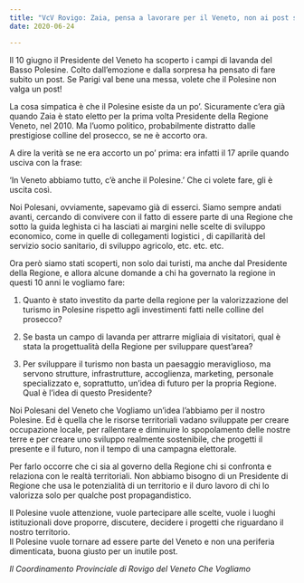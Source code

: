 ```yaml
---  
title: "VcV Rovigo: Zaia, pensa a lavorare per il Veneto, non ai post su Facebook"
date: 2020-06-24

---
```




Il 10 giugno il Presidente del Veneto ha scoperto i campi di lavanda del Basso Polesine. Colto dall’emozione e dalla sorpresa ha pensato di fare subito un post. Se Parigi val bene una messa, volete che il Polesine non valga un post!

La cosa simpatica è che il Polesine esiste da un po’. Sicuramente c’era già quando Zaia è stato eletto per la prima volta Presidente della Regione Veneto, nel 2010. Ma l’uomo politico, probabilmente distratto dalle prestigiose colline del prosecco, se ne è accorto ora.

A dire la verità se ne era accorto un po’ prima: era infatti il 17 aprile quando usciva con la frase:

‘In Veneto abbiamo tutto, c’è anche il Polesine.’ Che ci volete fare, gli è uscita così.

Noi Polesani, ovviamente, sapevamo già di esserci. Siamo sempre andati avanti, cercando di convivere con il fatto di essere parte di una Regione che sotto la guida leghista ci ha lasciati ai margini nelle scelte di sviluppo economico, come in quelle di collegamenti logistici , di capillarità del servizio socio sanitario, di sviluppo agricolo, etc. etc. etc.

Ora però siamo stati scoperti, non solo dai turisti, ma anche dal Presidente della Regione, e allora alcune domande a chi ha governato la regione in questi 10 anni le vogliamo fare:

1. Quanto è stato investito da parte della regione per la valorizzazione del turismo in Polesine rispetto agli investimenti fatti nelle colline del prosecco?  
  

2. Se basta un campo di lavanda per attrarre migliaia di visitatori, qual è stata la progettualità della Regione per sviluppare quest’area?  
  

3. Per sviluppare il turismo non basta un paesaggio meraviglioso, ma servono strutture, infrastrutture, accoglienza, marketing, personale specializzato e, soprattutto, un’idea di futuro per la propria Regione. Qual è l’idea di questo Presidente?

Noi Polesani del Veneto che Vogliamo un’idea l’abbiamo per il nostro Polesine. Ed è quella che le risorse territoriali vadano sviluppate per creare occupazione locale, per rallentare e diminuire lo spopolamento delle nostre terre e per creare uno sviluppo realmente sostenibile, che progetti il presente e il futuro, non il tempo di una campagna elettorale.

Per farlo occorre che ci sia al governo della Regione chi si confronta e relaziona con le realtà territoriali. Non abbiamo bisogno di un Presidente di Regione che usa le potenzialità di un territorio e il duro lavoro di chi lo valorizza solo per qualche post propagandistico.

Il Polesine vuole attenzione, vuole partecipare alle scelte, vuole i luoghi istituzionali dove proporre, discutere, decidere i progetti che riguardano il nostro territorio.  
Il Polesine vuole tornare ad essere parte del Veneto e non una periferia dimenticata, buona giusto per un inutile post.

_Il Coordinamento Provinciale di Rovigo del Veneto Che Vogliamo_
